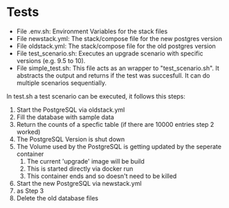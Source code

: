 # Tests

- File .env.sh: Environment Variables for the stack files
- File newstack.yml: The stack/compose file for the new postgres version
- File oldstack.yml: The stack/compose file for the old postgres version
- File test_scenario.sh: Executes an upgrade scenario with specific versions (e.g. 9.5 to 10).
- File simple_test.sh: This file acts as an wrapper to "test_scenario.sh". It abstracts the output and returns if the test was succesfull. It can do multiple scenarios sequentially.

In test.sh a test scenario can be executed, it follows this steps:
1. Start the PostgreSQL via oldstack.yml
2. Fill the database with sample data
3. Return the counts of a specfic table (if there are 10000 entries step 2 worked)
4. The PostgreSQL Version is shut down
5. The Volume used by the PostgreSQL is getting updated by the seperate container  
    1. The current 'upgrade' image will be build
    2. This is started directly via docker run
    3. This container ends and so doesn't need to be killed
6. Start the new PostgreSQL via newstack.yml
7. as Step 3
8. Delete the old database files 